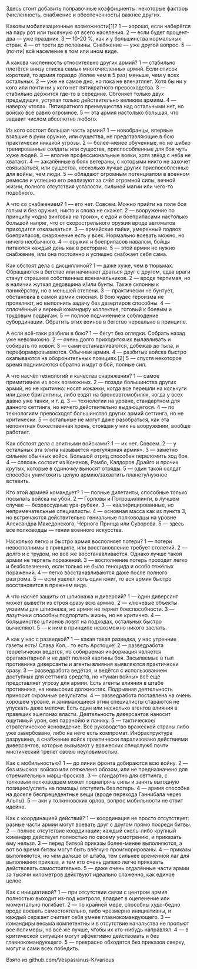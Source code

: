 Здесь стоит добавить поправочные коэффициенты: некоторые факторы (численность, снабжение и обеспеченность) важнее других.

Каковы мобилизационные возможности[1]?
    1 — хорошо, если наберётся на пару рот или тысячную от всего населения.
    2 — если будет процент-два — уже праздник.
    3 — 10-20 %, как и у большинства нормальных стран.
    4 — от трети до половины. Снабжение — уже другой вопрос.
    5 — (почти) всё население в том или ином виде.

А какова численность относительно других армий?
    1 — стабильно плетётся внизу списка самых многочисленных армий. Если список короткий, то армия гораздо (более чем в 5 раз) меньше, чем у всех остальных.
    2 — уже не самое дно, но пока не впечатляет. Хотя бы ни у кого или почти ни у кого нет пятикратного превосходства.
    3 — стабильно держится где-то в середине. Обгоняет только двух предыдущих, уступая только действительно великим армиям.
    4 — наверху «топа». Пятикратного преимущества над остальными нет, но войско всё равно огромное.
    5 — эта армия настолько большая, что задавит числом абсолютно любого.

Из кого состоит большая часть армии?
    1 — новобранцы, впервые взявшие в руки оружие, или существа, не представляющие в бою практически никакой угрозы.
    2 — более-менее обученные, но не шибко тренированные солдаты или существа, приспособленные для боя чуть хуже людей.
    3 — вполне профессиональные вояки, хотя звёзд с неба не хватают.
    4 — закалённые в боях ветераны, с которыми никто не захочет связываться, или существа, несколько лучше других приспособленные для войны, чем люди.
    5 — обладают огромным потенциалом в военном ремесле и успешно его реализуют за счёт огромной силы, вечной жизни, полного отсутствия усталости, сильной магии или чего-то подобного.

А что со снабжением?
    1 — его нет. Совсем. Можно прийти на поле боя голым и без оружия, никто и слова не скажет.
    2 — вооружение по принципу «одна винтовка на троих», с едой и боеприпасами настолько большой напряг, что от скорострельного оружия вроде автоматов приходится отказываться.
    3 — армейские пайки, умеренный подвоз боеприпасов, снаряжение есть у всех. Нормально воевать можно, но ничего необычного.
    4 — оружия и боеприпасов навалом, бойцы питаются каждый день как в ресторане.
    5 — этой армии не нужно снабжение, или она постоянно и успешно снабжает себя сама.

Как обстоят дела с дисциплиной?
    1 — даже хуже, чем в тюрьмах. Обращаются в бегство или начинают драться друг с другом, едва враги станут страшнее собственных военачальников.
    2 — вроде терпимая, но в наличии жуткая дедовщина и/или бунты. Также склонны к паникёрству, но в меньшей степени.
    3 — практически не бунтует, обстановка в самой армии сносная. В бою чудес героизма не проявляют, но выполнить задачу без дезертиров способны.
    4 — сплочённый и верный командиру коллектив, готовый к боевым и трудовым подвигам.
    5 — полное подчинение и соблюдение субординации. Обратить этих воинов в бегство нереально в принципе.

А если всё-таки разбили в бою?
    1 — бегут без оглядки. Собрать назад уже невозможно.
    2 — очень долго приходится их вылавливать и собирать по новой.
    3 — сами останавливаются, добежав до тыла, и переформировываются. Обычная армия.
    4 — разбитые войска быстро окапываются на оборонительных позициях.[2]
    5 — спустя некоторое время поднимаются обратно и идут в бой, полные сил.

А что насчёт технологий и качества снаряжения?
    1 — самое примитивное из всех возможных.
    2 — позади большинства других армий, но не критично: носят кожанки, когда все перешли на кольчуги или даже бригантины, либо ездят на бронеавтомобилях, когда у всех давно уже танки, и т. д.
    3 — технологии на уровне, стандартном для данного сеттинга, но ничего действительно выдающегося.
    4 — по технологиям превосходят большинство других армий сеттинга, но не критически.
    5 — остальные не могут даже разобраться, как эта непонятная божественная хрень, стоящая у них на вооружении, вообще работает.

Как обстоят дела с элитными войсками?
    1 — их нет. Совсем.
    2 — у остальных эта элита называется «регулярная армия».
    3 — заметно сильнее обычных войск. Большой отряд способен переломить ход боя.
    4 — сплошь состоит из Конанов, Рэмбо, Калдоров Драйго и прочих крутых, которые в одиночку выносят отряды.
    5 — один такой солдат способен уничтожить целую армию/захватить планету/нужное вставить.

Кто этой армией командует?
    1 — полные дилетанты, способные только посылать войска на убой.
    2 — Горловы и Потрошиллинги, в лучшем случае — безрассудные ура-рубаки.
    3 — квалифицированные, но непримечательные специалисты.
    4 — основная масса как из пункта 3, но встречаются действительно гениальные полководцы на уровне Александра Македонского, Чёрного Принца или Суворова.
    5 — здесь все полководцы — гении военного искусства.

Насколько легко и быстро армия восполняет потери?
    1 — потери невосполнимы в принципе, или восстановление требует столетий.
    2 — долго и с трудом, но всё же восстанавливается. Однако лучше такой армии не терпеть поражений.
    3 — восполнение потерь проходит легко и безболезненно, если только не было геноцида и особо тяжёлых поражений.
    4 — легко восстанавливаются даже после полного разгрома.
    5 — если уцелел хоть один юнит, то вся армия быстро восстановится в прежнем виде.

А что насчёт защиты от шпионажа и диверсий?
    1 — один диверсант может вывести из строя сразу всю армию.
    2 — ключевые объекты уязвимы для шпионажа, но армия не теряет боеспособности.
    3 — лазутчики способны подпортить жизнь, но не критично.
    4 — большинство шпионов ловят на подходах, остальных быстро вычисляют.
    5 — к ним в принципе невозможно никого заслать.

А как у нас с разведкой?
    1 — какая такая разведка, у нас утренние газеты есть! Слава Кол… то есть Арстоцке!
    2 — разведработа теоретически ведется, но собираемая информация является фрагментарной и не даёт полной картины боя. Засылаемые в тыл противника диверсанты и агенты влияния выявляются практически сразу.
    3 — разведработа ведётая, и ведётся с использованием доступных для сеттинга средств, но «туман войны» всё ещё представляет угрозу для армии. Есть агенты влияния в штабе противника, на невысоких должностях. Подрывная деятельность приносит скромные результаты.
    4 — разведработа поставлена на очень хорошем уровне, и занимающиеся этим специалисты стараются не упускать даже мелочи. Есть один или несколько агентов влияния в правящих эшелонах власти. Деятельность диверсантов наносит ощутимый урон, сея паранойю и панику.
    5 — тактическое/стратегическое ясновидение. Всё руководство вражеской страны либо уже завербовано, либо на него есть компромат. Инфраструктура разрушена, а снабжение войск практически парализовано действиями диверсантов, которые вызывают у вражеских спецслужб почти мистический трепет своею неуловимостью.

Как с мобильностью?
    1 — до линии фронта добираются всю войну.
    2 — без изысков: войско или отяжелено обозом, или не предназначено для стремительных марш-бросков.
    3 — стандартно для сеттинга, с толковым полководцем может поднапрячь силы и занять выгодную позицию/успеть на помощь/ отступить без потерь.
    4 — армия способна на доселе беспрецедентные вещи (вроде перехода Ганнибала через Альпы).
    5 — аки у толкиновских орлов, вопрос мобильности не стоит идейно.

Как с координацией действий?
    1 — координация не просто отсутствует: разные части армии могут воевать друг с другом прямо посреди битвы.
    2 — полное отсутствие координации; каждый сколь-либо крупный командир действует полностью по своему усмотрению, и приказать ему нельзя.
    3 — перед битвой приказы более-менее выполняются, а вот во время битвы могут быть влёгкую проигнорированы.
    4 — приказы выполняются, но чем дальше от штаба, тем сильнее временной лаг для выполнения приказа, и тем кто очень далеко легче приказать действовать самостоятельно.
    5 — даже очень отдалённые части армии за тысячи километров действуют идеально слаженно, как единое целое.

Как с инициативой?
    1 — при отсутствии связи с центром армия полностью выходит из-под контроля, впадает в оцепенение или моментально погибает.
    2 — по крайней мере, способны худо-бедно вроде воевать самостоятельно, либо чрезмерно инициативны, и каждый сержант считает себя умнее главнокомандующего.
    3 — командиры весьма компетентны и в отсутствие начальства не пропьют все полимеры, но всё же лучше, чтобы их кто-нибудь направлял.
    4 — в критической ситуации могут эффективно действовать и без главнокомандующего.
    5 — прекрасно обходятся без приказов сверху, могут и сами всех победить.

Взято из github.com/Vespasianus-K/various
